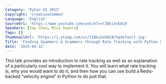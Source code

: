 ```yaml
---
Category: 'PyCon US 2015'
Copyright: 'creativeCommon'
Language: 'English'
SourceUrl: 'https://www.youtube.com/watch?v=tIBkiXvEAC0'
Speakers: [Jay Chan, Mica Swyers]
Tags: []
ThumbnailUrl: 'https://i.ytimg.com/vi/tIBkiXvEAC0/hqdefault.jpg'
Title: 'Finding Spammers & Scammers through Rate Tracking with Python & Redis'
date: '2015-04-12'
---
```

This talk provides an introduction to rate tracking as well as an explanation of a particularly cool way to implement it. You will learn what rate tracking is, why you would want to do it, and then how you can use build a Redis-backed “velocity engine”  in Python to do just that. 


